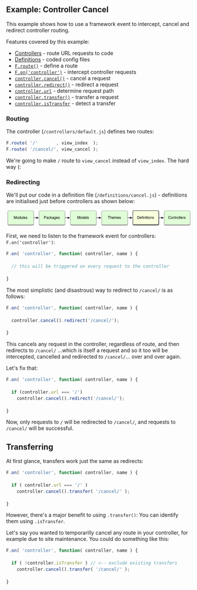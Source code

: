 ## Example: Controller Cancel

This example shows how to use a framework event to intercept, cancel and redirect controller routing.

Features covered by this example:

* [Controllers](http://docs.totaljs.com/latest/en.html#pages~Controllers) - route URL requests to code
* [Definitions](http://docs.totaljs.com/latest/en.html#pages~Definitions) - coded config files
* [`F.route()`](http://docs.totaljs.com/latest/en.html#api~Framework~framework.route) - define a route
* [`F.on('controller')`](http://docs.totaljs.com/latest/en.html#api~Framework~framework.on\('controller') - intercept controller requests
* [`controller.cancel()`](http://docs.totaljs.com/latest/en.html#api~FrameworkController~controller.cancel) - cancel a request
* [`controller.redirect()`](http://docs.totaljs.com/latest/en.html#api~FrameworkController~controller.redirect) - redirect a request
* [`controller.url`](http://docs.totaljs.com/latest/en.html#api~FrameworkController~controller.url) - determine request path
* [`controller.transfer()`](http://docs.totaljs.com/latest/en.html#api~FrameworkController~controller.transfer) - transfer a request
* [`controller.isTransfer`](http://docs.totaljs.com/latest/en.html#api~FrameworkController~controller.isTransfer) - detect a transfer

### Routing

The controller (`/controllers/default.js`) defines two routes:

```javascript
F.route( '/'       , view_index  );
F.route( '/cancel/', view_cancel );
```

We're going to make `/` route to `view_cancel` instead of `view_index`. The hard way (:

### Redirecting

We'll put our code in a definition file (`/definitions/cancel.js`) - definitions are initialised just before controllers as shown below:

![Initialisation Sequence](definitions.png)

First, we need to listen to the framework event for controllers: `F.on('controller')`:

```javascript
F.on( 'controller', function( controller, name ) {

  // this will be triggered on every request to the controller

}
```

The most simplistic (and disastrous) way to redirect to `/cancel/` is as follows:

```javascript
F.on( 'controller', function( controller, name ) {

  controller.cancel().redirect('/cancel/');

}
```

This cancels any request in the controller, regardless of route, and then redirects to `/cancel/` ...which is itself a request and so it too will be intercepted, cancelled and redirected to `/cancel/`... over and over again.

Let's fix that:

```javascript
F.on( 'controller', function( controller, name ) {

  if (controller.url === '/')
    controller.cancel().redirect('/cancel/');

}
```

Now, only requests to `/` will be redirected to `/cancel/`, and requests to `/cancel/` will be successful.

## Transferring

At first glance, transfers work just the same as redirects:

```javascript
F.on( 'controller', function( controller, name ) {

  if ( controller.url === '/' )
    controller.cancel().transfer( '/cancel/' );

}
```

However, there's a major benefit to using `.transfer()`: You can identify them using `.isTransfer`.

Let's say you wanted to temporarilly cancel any route in your controller, for example due to site maintenance. You could do something like this:


```javascript
F.on( 'controller', function( controller, name ) {

  if ( !controller.isTransfer ) // <-- exclude existing transfers
    controller.cancel().transfer( '/cancel/' );

}
```
